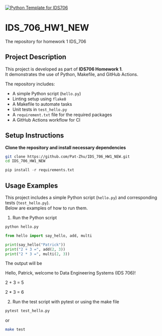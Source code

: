 [![Python Template for IDS706](https://github.com/Pat-Zhu/IDS_706_HW1_NEW/actions/workflows/main.yml/badge.svg)](https://github.com/Pat-Zhu/IDS_706_HW1_NEW/actions/workflows/main.yml)
# IDS_706_HW1_NEW

The repository for homework 1 IDS_706

##  Project Description
This project is developed as part of **IDS706 Homework 1**.  
It demonstrates the use of Python, Makefile, and GitHub Actions. 

The repository includes:
- A simple Python script (`hello.py`)
- Linting setup using `flake8`
- A Makefile to automate tasks
- Unit tests in `test_hello.py`
- A `requirement.txt` file for the required packages
- A GitHub Actions workflow for CI

##  Setup Instructions

 **Clone the repository and install necessary dependencies**
   ```bash
   git clone https://github.com/Pat-Zhu/IDS_706_HW1_NEW.git
   cd IDS_706_HW1_NEW
   ```
   ```python
   pip install -r requirements.txt
   ```

## Usage Examples

This project includes a simple Python script (`hello.py`) and corresponding tests (`test_hello.py`).  
Below are examples of how to run them.

1. Run the Python script
```bash
python hello.py
```

```python
from hello import say_hello, add, multi

print(say_hello("Patrick"))
print("2 + 3 =", add(2, 3))
print("2 * 3 =", multi(2, 3))
```

The output will be 

Hello, Patrick, welcome to Data Engineering Systems (IDS 706)!

2 + 3 = 5

2 * 3 = 6

2. Run the test script with pytest or using the make file
   
```bash
pytest test_hello.py
```
or

```bash
make test
```
